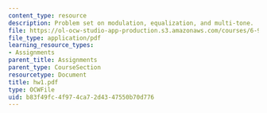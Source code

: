 ```yaml
---
content_type: resource
description: Problem set on modulation, equalization, and multi-tone.
file: https://ol-ocw-studio-app-production.s3.amazonaws.com/courses/6-973-communication-system-design-spring-2006/b83f49fc4f974ca72d4347550b70d776_hw1.pdf
file_type: application/pdf
learning_resource_types:
- Assignments
parent_title: Assignments
parent_type: CourseSection
resourcetype: Document
title: hw1.pdf
type: OCWFile
uid: b83f49fc-4f97-4ca7-2d43-47550b70d776
---
```

